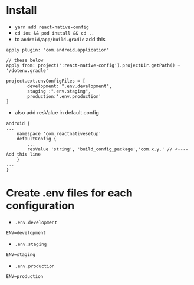 # Install

* `yarn add react-native-config`
* `cd ios && pod install && cd ..`
* to `android/app/build.gradle` add this

```
apply plugin: "com.android.application"

// these below
apply from: project(':react-native-config').projectDir.getPath() + '/dotenv.gradle'

project.ext.envConfigFiles = [
        development: ".env.development",
        staging :".env.staging",
        production:'.env.production'
]
```

* also add resValue in default config

```
android {
...
    namespace 'com.reactnativesetup'
    defaultConfig {
        ...
        resValue 'string', 'build_config_package','com.x.y.' // <---- Add this line
    }
...
}
```

# Create .env files for each configuration

* `.env.development`

```
ENV=development
```

* `.env.staging`

```
ENV=staging
```

* `.env.production`

```
ENV=production
```





